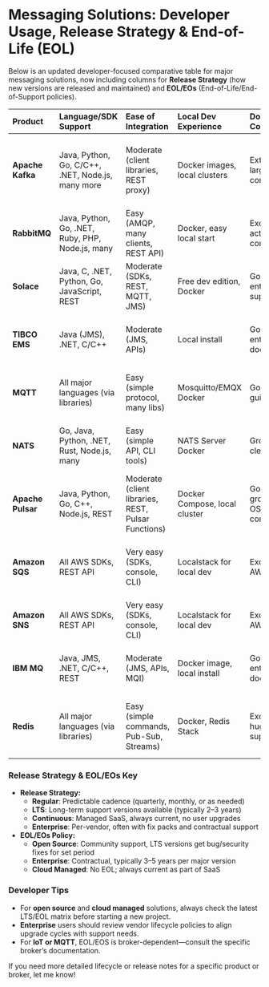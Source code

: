 # Messaging Solutions: Developer Usage, Release Strategy \& End-of-Life (EOL)

Below is an updated developer-focused comparative table for major messaging solutions, now including columns for **Release Strategy** (how new versions are released and maintained) and **EOL/EOs** (End-of-Life/End-of-Support policies).


| Product | Language/SDK Support | Ease of Integration | Local Dev Experience | Docs \& Community | Extensibility/Plugins | Release Strategy | EOL/EOs Policy | Key Dev Points |
| :-- | :-- | :-- | :-- | :-- | :-- | :-- | :-- | :-- |
| **Apache Kafka** | Java, Python, Go, C/C++, .NET, Node.js, many more | Moderate (client libraries, REST proxy) | Docker images, local clusters | Extensive, large OSS community | Connect, Streams, KSQL, plugins | Regular releases (quarterly), LTS versions | Community: No strict EOL; Confluent: 3 years for LTS | High throughput, event streaming, infra knowledge needed |
| **RabbitMQ** | Java, Python, Go, .NET, Ruby, PHP, Node.js, many | Easy (AMQP, many clients, REST API) | Docker, easy local start | Excellent, active community | Many plugins (e.g., MQTT, STOMP) | Minor/major releases, LTS for 3.x | LTS: 3 years; Regular: 1 year after next minor | Flexible, microservices, plugins, approachable |
| **Solace** | Java, C, .NET, Python, Go, JavaScript, REST | Moderate (SDKs, REST, MQTT, JMS) | Free dev edition, Docker | Good, enterprise support | Yes, event mesh, connectors | Enterprise: regular updates, cloud SaaS: rolling | Enterprise: per contract; Cloud: managed, always current | Enterprise features, low latency, cloud/dev trial |
| **TIBCO EMS** | Java (JMS), .NET, C/C++ | Moderate (JMS, APIs) | Local install | Good, enterprise docs | Limited, mostly enterprise | Enterprise: major/minor releases, fix packs | EOL/EOS per contract, typically 3-5 years | Enterprise integration, strong JMS, less OSS tooling |
| **MQTT** | All major languages (via libraries) | Easy (simple protocol, many libs) | Mosquitto/EMQX Docker | Good, many guides | Broker-dependent (e.g., EMQX plugins) | Varies by broker: Mosquitto/EMQX frequent | Varies by broker: EMQX/Mosquitto 2-3 years | Lightweight, IoT, easy to embed, protocol simplicity |
| **NATS** | Go, Java, Python, .NET, Rust, Node.js, many | Easy (simple API, CLI tools) | NATS Server Docker | Growing, clear docs | JetStream, custom extensions | Frequent releases (monthly), stable tags | Community: no strict EOL; Synadia: managed, always current | Ultra-lightweight, cloud-native, easy microservices |
| **Apache Pulsar** | Java, Python, Go, C++, Node.js, REST | Moderate (client libraries, REST, Pulsar Functions) | Docker Compose, local cluster | Good, growing OSS community | Pulsar Functions, IO connectors | Major/minor releases, LTS (2.10+) | Community: no strict EOL; LTS: 2 years | Multi-tenancy, geo-replication, learning curve |
| **Amazon SQS** | All AWS SDKs, REST API | Very easy (SDKs, console, CLI) | Localstack for local dev | Excellent, AWS docs | Integrates with AWS ecosystem | Continuous (SaaS), no user-managed versions | No EOL, always current (managed service) | Fully managed, no infra, pay-per-use, limited patterns |
| **Amazon SNS** | All AWS SDKs, REST API | Very easy (SDKs, console, CLI) | Localstack for local dev | Excellent, AWS docs | Integrates with AWS ecosystem | Continuous (SaaS), no user-managed versions | No EOL, always current (managed service) | Pub-Sub, notifications, serverless-friendly |
| **IBM MQ** | Java, JMS, .NET, C/C++, REST | Moderate (JMS, APIs, MQI) | Docker image, local install | Good, enterprise docs | Some plugins, mostly enterprise | Major/minor releases, fix packs | EOL/EOS per IBM Lifecycle: ~5 years per version | Enterprise focus, legacy integration, robust transactions |
| **Redis** | All major languages (via libraries) | Easy (simple commands, Pub-Sub, Streams) | Docker, Redis Stack | Excellent, huge OSS support | Modules (e.g., RediSearch, RedisJSON) | Regular minor/major releases, LTS (6.x, 7.x) | Community: LTS 3 years; Redis Enterprise: per contract | Caching, real-time, lightweight messaging, easy to embed |

### Release Strategy \& EOL/EOs Key

- **Release Strategy:**
    - **Regular**: Predictable cadence (quarterly, monthly, or as needed)
    - **LTS**: Long-term support versions available (typically 2–3 years)
    - **Continuous**: Managed SaaS, always current, no user upgrades
    - **Enterprise**: Per-vendor, often with fix packs and contractual support
- **EOL/EOs Policy:**
    - **Open Source**: Community support, LTS versions get bug/security fixes for set period
    - **Enterprise**: Contractual, typically 3–5 years per major version
    - **Cloud Managed**: No EOL; always current as part of SaaS


### Developer Tips

- For **open source** and **cloud managed** solutions, always check the latest LTS/EOL matrix before starting a new project.
- **Enterprise** users should review vendor lifecycle policies to align upgrade cycles with support needs.
- For **IoT or MQTT**, EOL/EOS is broker-dependent—consult the specific broker’s documentation.

If you need more detailed lifecycle or release notes for a specific product or broker, let me know!

